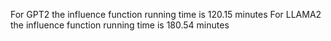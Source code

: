 For GPT2 the influence function running time is 120.15 minutes
For LLAMA2 the influence function running time is 180.54 minutes
